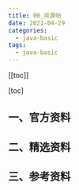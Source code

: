 ```yaml
---
title: 00_资源帖
date: 2021-04-29
categories:
  - java-basic
tags:
  - java-basic
---
```


[[toc]]

[toc]

## 一、官方资料

## 二、精选资料

## 三、参考资料
